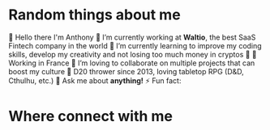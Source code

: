 # Random things about me
👋 Hello there I'm Anthony
🔭 I’m currently working at **Waltio**, the best SaaS Fintech company in the world
🌱 I’m currently learning to improve my coding skills, develop my creativity and not losing too much money in cryptos 🤣
📍 Working in France
💞️ I’m loving to collaborate on multiple projects that can boost my culture
🎲 D20 thrower since 2013, loving tabletop RPG (D&D, Cthulhu, etc.) 
💬 Ask me about **anything!**
⚡ Fun fact: 

# Where connect with me
